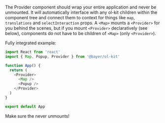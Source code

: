The Provider component should wrap your entire application and never be unmounted. It will automatically interface with any ol-kit children within the component tree and connect them to context for things like `map`, `translations` and `selectInteraction` props. A `<Map>` mounts a `<Provider>` for you behind the scenes, but if you mount `<Provider>` declaratively (see below), components do not have to be children of `<Map>` (only `<Provider>`).

Fully integrated example:
```javascript static
import React from 'react'
import { Map, Popup, Provider } from '@bayer/ol-kit'

function App() {
  return (
    <Provider>
      <Map />
      <Popup />
    </Provider>
  )
}

export default App
```
Make sure the <Provider> never unmounts!
